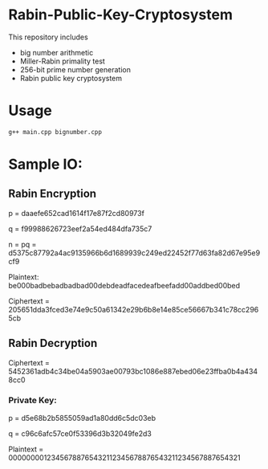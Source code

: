 # Rabin-Public-Key-Cryptosystem
This repository includes 
- big number arithmetic
- Miller-Rabin primality test
- 256-bit prime number generation
- Rabin public key cryptosystem

# Usage
```bash
g++ main.cpp bignumber.cpp
```

# Sample IO:
## Rabin Encryption
  
p = daaefe652cad1614f17e87f2cd80973f
  
q = f99988626723eef2a54ed484dfa735c7
  
n = pq = d5375c87792a4ac9135966b6d1689939c249ed22452f77d63fa82d67e95e9cf9

Plaintext: be000badbebadbadbad00debdeadfacedeafbeefadd00addbed00bed
  
Ciphertext = 205651dda3fced3e74e9c50a61342e29b6b8e14e85ce56667b341c78cc2965cb

## Rabin Decryption
Ciphertext = 5452361adb4c34be04a5903ae00793bc1086e887ebed06e23ffba0b4a4348cc0
  
### Private Key:

p = d5e68b2b5855059ad1a80dd6c5dc03eb

q = c96c6afc57ce0f53396d3b32049fe2d3

Plaintext = 00000000123456788765432112345678876543211234567887654321
